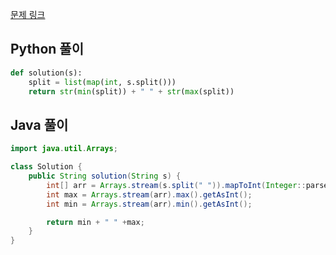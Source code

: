 [문제 링크](https://programmers.co.kr/learn/courses/30/lessons/12939)


## Python 풀이
```python
def solution(s):
    split = list(map(int, s.split()))
    return str(min(split)) + " " + str(max(split))
```

## Java 풀이
```java
import java.util.Arrays;

class Solution {
    public String solution(String s) {
        int[] arr = Arrays.stream(s.split(" ")).mapToInt(Integer::parseInt).toArray();
        int max = Arrays.stream(arr).max().getAsInt();
        int min = Arrays.stream(arr).min().getAsInt();

        return min + " " +max;
    }
}
```